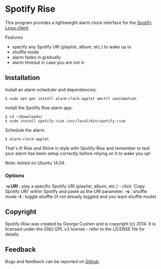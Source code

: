 Spotify Rise
============

This program provides a lightweight alarm clock interface for the [Spotify Linux client](http://www.spotify.com/us/download/previews/).

Features
* specify any Spotify URI (playlist, album, etc.) to wake up to
* shuffle mode
* alarm fades in gradually
* alarm timeout in case you are not in

Installation
------------

Install an alarm scheduler and dependencies:

    $ sudo apt-get install alarm-clock-applet wmctrl xautomation
    
Install the Spotify Rise alarm app:

    $ cd ~/Downloads/
    $ sudo install spotify-rise /usr/local/bin/spotify-rise

Schedule the alarm:

    $ alarm-clock-applet

That's it! Rise and Shine in style with Spotify-Rise and remember to test your alarm has been setup correctly before relying on it to wake you up!

Note: tested on Ubuntu 14.04.

### Options
**-u URI** : play a specific Spotify URI (playlist, album, etc.) - click 'Copy Spotify URI' within Spotify and paste as the URI parameter.
**-s**	: shuffle mode
**-t**	: toggle shuffle (if not already toggled and you want shuffle mode)

Copyright
---------

Spotify-Rise was created by George Cushen and is copyright (c) 2014. It is licensed under the GNU GPL v3 license - refer to the LICENSE file for details.

Feedback
--------

Bugs and feedback can be reported on [Github](https://github.com/neutreno/spotify-rise/issues).
